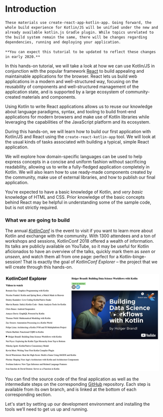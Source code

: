 # Introduction

```warning
These materials use create-react-app-kotlin-app. Going forward, the whole build experience for Kotlin/JS will be unified under the new and already available kotlin.js Gradle plugin. While topics unrelated to the build system remain the same, there will be changes regarding dependencies, running and deploying your application.

**You can expect this tutorial to be updated to reflect these changes in early 2020.**
```

In this hands-on tutorial, we will take a look at how we can use Kotlin/JS in conjunction with the popular framework [React](https://reactjs.org/) to build appealing and maintainable applications for the browser. React lets us build web applications in a modern and well-structured way, focusing on the reusability of components and well-structured management of the application state, and is supported by a large ecosystem of community-created materials and components.

Using Kotlin to write React applications allows us to reuse our knowledge about language paradigms, syntax, and tooling to build front-end applications for modern browsers and make use of Kotlin libraries while leveraging the capabilities of the JavaScript platform and its ecosystem.

During this hands-on, we will learn how to build our first application with Kotlin/JS and React using the `create-react-kotlin-app` tool. We will look at the usual kinds of tasks associated with building a typical, simple React application. 

We will explore how domain-specific languages can be used to help express concepts in a concise and uniform fashion without sacrificing readability, allowing us to write a fully-fledged application completely in Kotlin. We will also learn how to use ready-made components created by the community, make use of external libraries, and how to publish our final application.

You're expected to have a basic knowledge of Kotlin, and *very basic* knowledge of HTML and CSS. Prior knowledge of the basic concepts behind React may be helpful in understanding some of the sample code, but is not strictly required.

### What we are going to build

The annual [*KotlinConf*](https://kotlinconf.com/) is the event to visit if you want to learn more about Kotlin and exchange with the community. With 1300 attendees and a ton of workshops and sessions, KotlinConf 2018 offered a wealth of information. Its talks are publicly available on YouTube, so it may be useful for Kotlin aficionados to have an overview of the talks, quickly mark them as *seen* or *unseen*, and watch them all from one page: perfect for a Kotlin-binge-session! That is exactly the goal of *KotlinConf Explorer* – the project that we will create through this hands-on.

![image-20190729201914738](./assets/image-20190729201914738.png)

You can find the source code of the final application as well as the intermediate steps on the corresponding [GitHub](https://github.com/kotlin-hands-on/web-app-react-kotlin-js) repository. Each step is available from its own branch, and is linked at the bottom of each corresponding section.

Let's start by setting up our development environment and installing the tools we’ll need to get us up and running.

